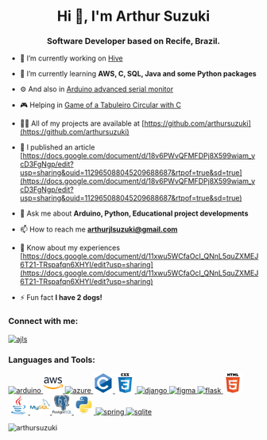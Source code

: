 <h1 align="center">Hi 👋, I'm Arthur Suzuki</h1>
<h3 align="center">Software Developer based on Recife, Brazil.</h3>

- 🔭 I’m currently working on [Hive](https://github.com/arthursuzuki/hive)

- 🌱 I’m currently learning **AWS, C, SQL, Java and some Python packages**

- ⚙️ And also in [Arduino advanced serial monitor](https://github.com/arthursuzuki/ard-monitor)

- 🎮 Helping in [Game of a Tabuleiro Circular with C](https://github.com/P-E-N-T-E-S/Tabuleiro_Circular)

- 👨‍💻 All of my projects are available at [https://github.com/arthursuzuki](https://github.com/arthursuzuki)

- 📝 I published an article [https://docs.google.com/document/d/18v6PWvQFMFDPj8X599wiam_ycD3FgNgp/edit?usp=sharing&ouid=112965088045209688687&rtpof=true&sd=true](https://docs.google.com/document/d/18v6PWvQFMFDPj8X599wiam_ycD3FgNgp/edit?usp=sharing&ouid=112965088045209688687&rtpof=true&sd=true)

- 💬 Ask me about **Arduino, Python, Educational project developments**

- 📫 How to reach me **arthurjlsuzuki@gmail.com**

- 📄 Know about my experiences [https://docs.google.com/document/d/11xwu5WCfaOcI_QNnL5quZXMEJ6T21-TRspafqn6XHYI/edit?usp=sharing](https://docs.google.com/document/d/11xwu5WCfaOcI_QNnL5quZXMEJ6T21-TRspafqn6XHYI/edit?usp=sharing)

- ⚡ Fun fact **I have 2 dogs!**

<h3 align="left">Connect with me:</h3>
<p align="left">
<a href="https://linkedin.com/in/ajls" target="blank"><img align="center" src="https://raw.githubusercontent.com/rahuldkjain/github-profile-readme-generator/master/src/images/icons/Social/linked-in-alt.svg" alt="ajls" height="30" width="40" /></a>
</p>

<h3 align="left">Languages and Tools:</h3>
<p align="left"> <a href="https://www.arduino.cc/" target="_blank" rel="noreferrer"> <img src="https://cdn.worldvectorlogo.com/logos/arduino-1.svg" alt="arduino" width="40" height="40"/> </a> <a href="https://aws.amazon.com" target="_blank" rel="noreferrer"> <img src="https://raw.githubusercontent.com/devicons/devicon/master/icons/amazonwebservices/amazonwebservices-original-wordmark.svg" alt="aws" width="40" height="40"/> </a> <a href="https://azure.microsoft.com/en-in/" target="_blank" rel="noreferrer"> <img src="https://www.vectorlogo.zone/logos/microsoft_azure/microsoft_azure-icon.svg" alt="azure" width="40" height="40"/> </a> <a href="https://www.cprogramming.com/" target="_blank" rel="noreferrer"> <img src="https://raw.githubusercontent.com/devicons/devicon/master/icons/c/c-original.svg" alt="c" width="40" height="40"/> </a> <a href="https://www.w3schools.com/css/" target="_blank" rel="noreferrer"> <img src="https://raw.githubusercontent.com/devicons/devicon/master/icons/css3/css3-original-wordmark.svg" alt="css3" width="40" height="40"/> </a> <a href="https://www.djangoproject.com/" target="_blank" rel="noreferrer"> <img src="https://cdn.worldvectorlogo.com/logos/django.svg" alt="django" width="40" height="40"/> </a> <a href="https://www.figma.com/" target="_blank" rel="noreferrer"> <img src="https://www.vectorlogo.zone/logos/figma/figma-icon.svg" alt="figma" width="40" height="40"/> </a> <a href="https://flask.palletsprojects.com/" target="_blank" rel="noreferrer"> <img src="https://www.vectorlogo.zone/logos/pocoo_flask/pocoo_flask-icon.svg" alt="flask" width="40" height="40"/> </a> <a href="https://www.w3.org/html/" target="_blank" rel="noreferrer"> <img src="https://raw.githubusercontent.com/devicons/devicon/master/icons/html5/html5-original-wordmark.svg" alt="html5" width="40" height="40"/> </a> <a href="https://www.java.com" target="_blank" rel="noreferrer"> <img src="https://raw.githubusercontent.com/devicons/devicon/master/icons/java/java-original.svg" alt="java" width="40" height="40"/> </a> <a href="https://www.mysql.com/" target="_blank" rel="noreferrer"> <img src="https://raw.githubusercontent.com/devicons/devicon/master/icons/mysql/mysql-original-wordmark.svg" alt="mysql" width="40" height="40"/> </a> <a href="https://www.postgresql.org" target="_blank" rel="noreferrer"> <img src="https://raw.githubusercontent.com/devicons/devicon/master/icons/postgresql/postgresql-original-wordmark.svg" alt="postgresql" width="40" height="40"/> </a> <a href="https://www.python.org" target="_blank" rel="noreferrer"> <img src="https://raw.githubusercontent.com/devicons/devicon/master/icons/python/python-original.svg" alt="python" width="40" height="40"/> </a> <a href="https://spring.io/" target="_blank" rel="noreferrer"> <img src="https://www.vectorlogo.zone/logos/springio/springio-icon.svg" alt="spring" width="40" height="40"/> </a> <a href="https://www.sqlite.org/" target="_blank" rel="noreferrer"> <img src="https://www.vectorlogo.zone/logos/sqlite/sqlite-icon.svg" alt="sqlite" width="40" height="40"/> </a> </p>

<p><img align="center" src="https://github-readme-stats.vercel.app/api/top-langs?username=arthursuzuki&show_icons=true&locale=en&layout=compact" alt="arthursuzuki" /></p>

